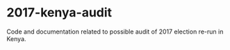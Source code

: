 # 2017-kenya-audit
Code and documentation related to possible audit of 2017 election re-run in Kenya.
